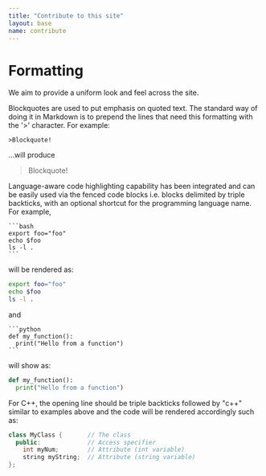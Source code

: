 ```yaml
---
title: "Contribute to this site"
layout: base
name: contribute
---
```


# Formatting
We aim to provide a uniform look and feel across the site.

Blockquotes are used to put emphasis on quoted text. The standard
way of doing it in Markdown is to prepend the lines that need this
formatting with the '>' character. For example:
```
>Blockquote!
```
...will produce
>Blockquote!

Language-aware code highlighting capability has been integrated and
can be easily used via the fenced code blocks i.e. blocks delimited by
triple backticks, with an optional shortcut for the programming language name.
For example,



    ```bash
    export foo="foo"
    echo $foo
    ls -l .
    ```

will be rendered as:
```bash
export foo="foo"
echo $foo
ls -l .
```

and

    ```python
    def my_function():
      print("Hello from a function")
    ```

will show as:

```python
def my_function():
  print("Hello from a function")
```
For C++, the opening line should be triple backticks followed by "c++"
similar to examples above and the code will be rendered accordingly such as:

```c++
class MyClass {       // The class
  public:             // Access specifier
    int myNum;        // Attribute (int variable)
    string myString;  // Attribute (string variable)
};
```